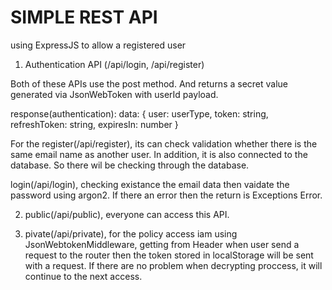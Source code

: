 # SIMPLE REST API 

using ExpressJS to allow a registered user

1. Authentication API (/api/login, /api/register)

Both of these APIs use the post method. And 
returns a secret value generated via JsonWebToken with userId payload.

response(authentication): data: { 
            user: userType, 
            token: string, 
            refreshToken: string, 
            expiresIn: number
          }

For the register(/api/register), its can check validation whether there is the same email name as another user. In addition, it is also connected to the database. So there wil be checking through the database.

login(/api/login), checking existance the email data then vaidate the password using argon2. If there an error then the return is Exceptions Error.

2. public(/api/public), everyone can access this API.

3. pivate(/api/private), for the policy access iam using JsonWebtokenMiddleware, getting from Header when user send a request to the router then the token stored in localStorage will be sent with a request. If there are no problem when decrypting proccess, it will continue to the next access.

